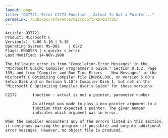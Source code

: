 ```yaml
---
layout: page
title: "Q37721: Error C2172 Function : Actual Is Not a Pointer..."
permalink: /pubs/pc/reference/microsoft/kb/Q37721/
---
```


	Article: Q37721
	Product: Microsoft C
	Version(s): 5.00 5.10 | 5.10
	Operating System: MS-DOS    | OS/2
	Flags: ENDUSER | s_quickc s_error
	Last Modified: 14-NOV-1988
	
	The following error is from "Compilation-Error Messages" in the
	"Microsoft QuickC Compiler Programmer's Guide," Section D.1.2, Page
	339, and from "Compiler and Run-Time Errors -- New Messages" in the
	Microsoft C Optimizing Compiler file ERRMSG.DOC, on Version 5.00's
	Setup Disk and on Version 5.10's Compiler Disk 1, but not in the
	"Microsoft C Optimizing Compiler User's Guide" for those versions:
	
	C2172       function : actual is not a pointer, parameter number
	
	            An attempt was made to pass a non-pointer argument to a
	            function that expected a pointer. The given number
	            indicates which argument was in error.
	
	When the compiler encounters any of the errors listed in this section,
	it continues parsing the program (if possible) and outputs additional
	error messages. However, no object file is produced.
